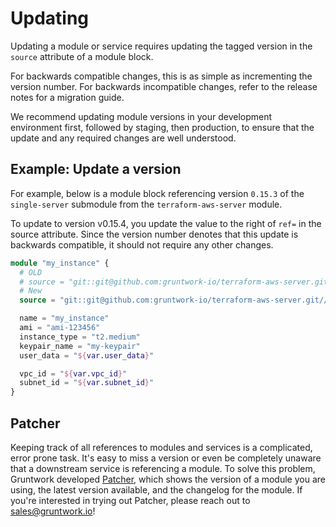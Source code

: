 # Updating

Updating a module or service requires updating the tagged version in the `source` attribute of a module block.

For backwards compatible changes, this is as simple as incrementing the version number. For backwards incompatible changes, refer to the release notes for a migration guide.

We recommend updating module versions in your development environment first, followed by staging, then production, to ensure that the update and any required changes are well understood.

## Example: Update a version

For example, below is a module block referencing version `0.15.3` of the `single-server` submodule from the `terraform-aws-server` module.

To update to version v0.15.4, you update the value to the right of `ref=` in the source attribute. Since the version number denotes that this update is backwards compatible, it should not require any other changes.

```tf
module "my_instance" {
  # OLD
  # source = "git::git@github.com:gruntwork-io/terraform-aws-server.git//modules/single-server?ref=v0.15.3"
  # New
  source = "git::git@github.com:gruntwork-io/terraform-aws-server.git//modules/single-server?ref=v0.15.4" <- updated ref

  name = "my_instance"
  ami = "ami-123456"
  instance_type = "t2.medium"
  keypair_name = "my-keypair"
  user_data = "${var.user_data}"

  vpc_id = "${var.vpc_id}"
  subnet_id = "${var.subnet_id}"
}
```

## Patcher

Keeping track of all references to modules and services is a complicated, error prone task. It's easy to miss a version or even be completely unaware that a downstream service is referencing a module. To solve this problem, Gruntwork developed [Patcher](https://docs.gruntwork.io/guides/stay-up-to-date/patcher), which shows the version of a module you are using, the latest version available, and the changelog for the module. If you're interested in trying out Patcher, please reach out to sales@gruntwork.io!



<!-- ##DOCS-SOURCER-START
{
  "sourcePlugin": "local-copier",
  "hash": "277d5777f63fe5ba0143342d00db033a"
}
##DOCS-SOURCER-END -->

